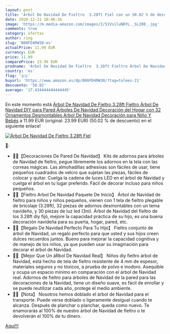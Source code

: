 ```yaml
---
layout: post
title: 'Árbol De Navidad De Fieltro  3.28ft Fiel con un 50.02 % de descuento'
date: 2020-12-21 10:46:16
image: 'https://m.media-amazon.com/images/I/51VsiluNDYL._SL200_.jpg'
comments: true
category: ofertas
author: ring
slug: 'B08FD4RW38-es'
actualPrice: 11.99 EUR
currency: EUR
price: 11.99
comparePrice: 23.99 EUR
prodname: 'Árbol De Navidad De Fieltro  3.28ft Fieltro Árbol De Navidad DIY para Pared  Árboles De Navidad Decoración del Hogar con 32 Ornamentos Desmontables  Arbol De Navidad Decoración para Niño Y Bebés'
country: 'es'
flag: '🇪🇸'
buyurl: 'https://www.amazon.es/dp/B08FD4RW38/?tag=tolees-21'
descuento: '50.02'
average: '17.434444444444445'
---
```


En este momento está [Árbol De Navidad De Fieltro  3.28ft Fieltro Árbol De Navidad DIY para Pared  Árboles De Navidad Decoración del Hogar con 32 Ornamentos Desmontables  Arbol De Navidad Decoración para Niño Y Bebés](https://www.amazon.es/dp/B08FD4RW38/?tag=tolees-21) a 11.99 EUR (original: 23.99 EUR) (50.02 %  de descuento) en el siguiente enlace!

[![Árbol De Navidad De Fieltro  3.28ft Fiel](https://m.media-amazon.com/images/I/51VsiluNDYL._SL200_.jpg)](https://www.amazon.es/dp/B08FD4RW38/?tag=tolees-21)

🔎:

- 🎄🎄【Decoraciones De Pared De Navidad】 Kits de adornos para árboles de Navidad de fieltro, pegue libremente los adornos en la tela con las correas mágicas. Las almohadillas adhesivas son fáciles de usar, tiene pequeños cuadrados de velcro que sujetan las piezas, fáciles de colocar y quitar. Cuelga la cadena de luces LED en el árbol de Navidad y cuelga el árbol en tu lugar preferido. Fácil de decorar incluso para niños pequeños.
- 🎄🎄【Fieltro Arbol De Navidad Paquete De Inicio】 Árbol de Navidad de fieltro para niños y niños pequeños, vienen con 1 tela de fieltro plegable de bricolaje (3.28ft), 32 piezas de adornos desmontables con un tema navideño, y 30 piezas de luz led (3m). Árbol de Navidad del fieltro de los 3.28ft diy fijó, mejore la capacidad práctica de su hijo, es una buena decoración navideña para su puerta, hogar, pared, etc.
- 🎄🎄【Regalo De Navidad Perfecto Para Tu Hijo】 Fieltro conjunto de árbol de Navidad, un regalo perfecto para que usted y sus hijos creen dulces recuerdos juntos. Bueno para mejorar la capacidad cognitiva y de manejo de los niños, ya que pueden usar su imaginación para decorar el árbol de Navidad.
- 🎄🎄【Mejor Que Un áRbol De Navidad Real】 Niños diy fieltro árbol de Navidad, está hecho de tela de fieltro resistente de 4 mm de espesor, materiales seguros y no tóxicos, a prueba de polvo e inodoro. Asequible y ocupa un espacio mínimo en comparación con el árbol de Navidad real. Adornos de fieltro para árboles de Navidad de la pared para las decoraciones de la Navidad, tiene un diseño suave, es fácil de enrollar y se puede reutilizar cada año, protege el medio ambiente.
- 🎄🎄【Nota】 Nosotros hemos doblado el árbol de Navidad para el transporte. Puede verse doblado o ligeramente desigual cuando te alcanza. Después de planchar o planchar, queda como nuevo. Te enamorarás al 100% de nuestro árbol de Navidad de fieltro o te devolverán el 100% de tu dinero.

[Aquí!!!](https://www.amazon.es/dp/B08FD4RW38/?tag=tolees-21)
